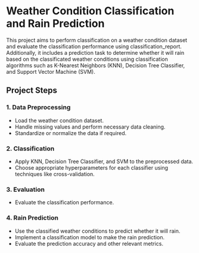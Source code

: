 # Weather Condition Classification and Rain Prediction
This project aims to perform classification on a weather condition dataset and evaluate the classification performance using classification_report. Additionally, it includes a prediction task to determine whether it will rain based on the classificated weather conditions using classification algorithms such as K-Nearest Neighbors (KNN), Decision Tree Classifier, and Support Vector Machine (SVM).
## Project Steps
### 1. Data Preprocessing
- Load the weather condition dataset.
- Handle missing values and perform necessary data cleaning.
- Standardize or normalize the data if required.
### 2. Classification
- Apply KNN, Decision Tree Classifier, and SVM to the preprocessed data.
- Choose appropriate hyperparameters for each classifier using techniques like cross-validation.
### 3. Evaluation
- Evaluate the classification performance.

### 4. Rain Prediction
- Use the classified weather conditions to predict whether it will rain.
- Implement a classification model to make the rain prediction.
- Evaluate the prediction accuracy and other relevant metrics.
